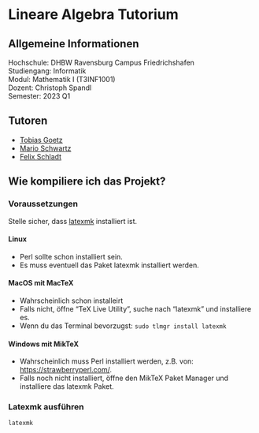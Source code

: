 # Lineare Algebra Tutorium
## Allgemeine Informationen
Hochschule: DHBW Ravensburg Campus Friedrichshafen  
Studiengang: Informatik  
Modul: Mathematik I (T3INF1001)  
Dozent: Christoph Spandl  
Semester: 2023 Q1

## Tutoren
- [Tobias Goetz](https://github.com/TobiasGoetz)
- [Mario Schwartz](https://github.com/mario4180)
- [Felix Schladt](https://github.com/FelixSchladt)

## Wie kompiliere ich das Projekt?
### Voraussetzungen
Stelle sicher, dass [latexmk](https://mg.readthedocs.io/latexmk.html) installiert ist.
#### Linux
- Perl sollte schon installiert sein.
- Es muss eventuell das Paket latexmk installiert werden.

#### MacOS mit MacTeX
- Wahrscheinlich schon installeirt
- Falls nicht, öffne “TeX Live Utility”, suche nach “latexmk” und installiere es.
- Wenn du das Terminal bevorzugst: `sudo tlmgr install latexmk`

#### Windows mit MikTeX
- Wahrscheinlich muss Perl installiert werden, z.B. von: https://strawberryperl.com/.
- Falls noch nicht installiert, öffne den  MikTeX Paket Manager und installiere das latexmk Paket.

### Latexmk ausführen
```sh
latexmk
```
